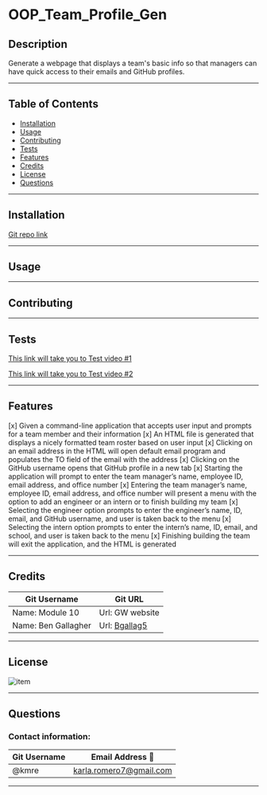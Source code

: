 # OOP_Team_Profile_Gen

## Description
Generate a webpage that displays a team's basic info so that managers can have quick access to their emails and GitHub profiles.

---

## Table of Contents

* [Installation](#installation)
* [Usage](#usage)
* [Contributing](#contributing)
* [Tests](#tests)
* [Features](#features)
* [Credits](#credits)
* [License](#license)
* [Questions](#questions)

---

## Installation
[Git repo link](https://github.com/kmre/OOP_Team_Profile_Gen.git)

---

## Usage



---

## Contributing


---

## Tests
[This link will take you to Test video #1](#) 

[This link will take you to Test video #2](#) 

---

## Features
[x] Given a command-line application that accepts user input and prompts for a team member and their information
[x] An HTML file is generated that displays a nicely formatted team roster based on user input
[x] Clicking on an email address in the HTML will open default email program and populates the TO field of the email with the address
[x] Clicking on the GitHub username opens that GitHub profile in a new tab
[x] Starting the application will prompt to enter the team manager’s name, employee ID, email address, and office number
[x] Entering the team manager’s name, employee ID, email address, and office number will present a menu with the option to add an engineer or an intern or to finish building my team
[x] Selecting the engineer option prompts to enter the engineer’s name, ID, email, and GitHub username, and user is taken back to the menu
[x] Selecting the intern option prompts to enter the intern’s name, ID, email, and school, and user is taken back to the menu
[x] Finishing building the team will exit the application, and the HTML is generated

---

## Credits

|Git Username|Git URL|
|------------|-----------------------|
|Name: Module 10| Url: GW website| 
|Name: Ben Gallagher| Url: [Bgallag5](https://github.com/Bgallag5)| 



---

## License
![item](https://img.shields.io/static/v1?label=license&message=MIT&color=green) 

---

## Questions

### Contact information:

|Git Username|Email Address :e-mail: |
|------------|-----------------------|
|@kmre|karla.romero7@gmail.com|

---

